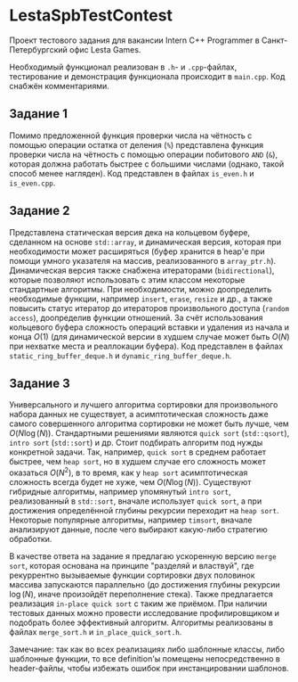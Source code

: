 # LestaSpbTestContest

Проект тестового задания для вакансии Intern C++ Programmer в Санкт-Петербургский офис Lesta Games.

Необходимый функционал реализован в `.h`- и `.cpp`-файлах, тестирование и демонстрация функционала происходит в `main.cpp`. Код снабжён комментариями.

## Задание 1
Помимо предложенной функция проверки числа на чётность с помощью операции остатка от деления (`%`) представлена функция проверки числа на чётность с помощью операции побитового `AND` (`&`), которая должна работать быстрее с большими числами (однако, такой способ менее нагляден). Код представлен в файлах `is_even.h` и `is_even.cpp`.

## Задание 2
Представлена статическая версия дека на кольцевом буфере, сделанном на основе `std::array`, и динамическая версия, которая при необходимости может расширяться (буфер хранится в heap'е при помощи умного указателя на массив, реализованного в `array_ptr.h`). Динамическая версия также снабжена итераторами (`bidirectional`), которые позволяют использовать с этим классом некоторые стандартные алгоритмы. При необходимости, можно доопределить необходимые функции, например `insert`, `erase`, `resize` и др., а также повысить статус итератор до итераторов произвольного доступа (`random access`), доопределив функции отношений. За счёт использования кольцевого буфера сложность операций вставки и удаления из начала и конца $O(1)$ (для динамической версии в худшем случае может быть $O(N)$ при нехватке места и реаллокации буфера). Код представлен в файлах `static_ring_buffer_deque.h` и `dynamic_ring_buffer_deque.h`.

## Задание 3
Универсального и лучшего алгоритма сортировки для произвольного набора данных не существует, а асимптотическая сложность даже самого совершенного алгоритма сортировки не может быть лучше, чем $O(N \log(N))$. Стандартными решениями являются `quick sort` (`std::qsort`), `intro sort` (`std::sort`) и др. Стоит подбирать алгоритм под нужды конкретной задачи. Так, например, `quick sort` в среднем работает быстрее, чем `heap sort`, но в худшем случае его сложность может оказаться $O(N^2)$, в то время, как у `heap sort` асимптотическая сложность всегда будет не хуже, чем $O(N \log(N))$. Существуют гибридные алгоритмы, например упомянутый `intro sort`, реализованный в `std::sort`, вначале использует `quick sort`, а при достижения определённой глубины рекурсии переходит на `heap sort`. Некоторые популярные алгоритмы, например `timsort`, вначале анализируют данные, после чего выбирают какую-либо стратегию обработки.

В качестве ответа на задание я предлагаю ускоренную версию `merge sort`, которая основана на принципе "разделяй и властвуй", где рекуррентно вызываемые функции сортировки двух половинок массива запускаются параллельно (до достижения глубины рекурсии $\log(N)$, иначе произойдёт переполнение стека). Также предлагается реализация `in-place quick sort` с таким же приёмом. При наличии тестовых данных можно провести исследование профилировщиком и подобрать более эффективный алгоритм. Алгоритмы реализованы в файлах `merge_sort.h` и `in_place_quick_sort.h`.

Замечание: так как во всех реализациях либо шаблонные классы, либо шаблонные функции, то все definition'ы помещены непосредственно в header-файлы, чтобы избежать ошибок при инстанцировании шаблонов.
